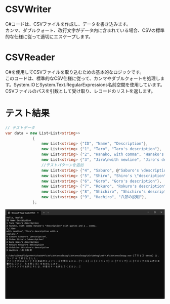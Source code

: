 ﻿# CSVWriter
C#コードは、CSVファイルを作成し、データを書き込みます。  
カンマ、ダブルクォート、改行文字がデータ内に含まれている場合、CSVの標準的な仕様に従って適切にエスケープします。
# CSVReader
C#を使用してCSVファイルを取り込むための基本的なロジックです。  
このコードは、標準的なCSV仕様に従って、カンマやダブルクォートを処理します。System.IOとSystem.Text.RegularExpressions名前空間を使用しています。CSVファイルのパスを引数として受け取り、レコードのリストを返します。

# テスト結果
```C#
// テストデータ
var data = new List<List<string>>
            {
                new List<string> {"ID", "Name", "Description"},
                new List<string> {"1", "Taro", "Taro's description"},
                new List<string> {"2", "Hanako, with comma", "Hanako's \"description\" with quotes and a , comma."},
                new List<string> {"3", "Jiro\nwith newline", "Jiro's description with a \nnewline."},
                //テストパターンを追加
                new List<string> {"4", "Saburo", @"Saburo's \description\"},
                new List<string> {"5", "Shiro", "Shiro's \"description\""},
                new List<string> {"6", "Goro", "Goro's description"},
                new List<string> {"7", "Rokuro", "Rokuro's description"},
                new List<string> {"8", "Shichiro", "Shichiro's description"},
                new List<string> {"9", "Hachiro", "八郎の説明"},
            };
```
![](images/runresult.png)
